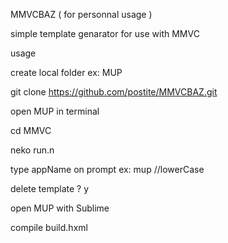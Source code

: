 MMVCBAZ  ( for personnal usage )

simple template genarator for use with MMVC 

usage

create local folder ex: MUP

git clone https://github.com/postite/MMVCBAZ.git

open MUP in terminal

cd MMVC

neko run.n

type appName on prompt ex: mup  //lowerCase

delete template ? y

open MUP with Sublime 

compile build.hxml 